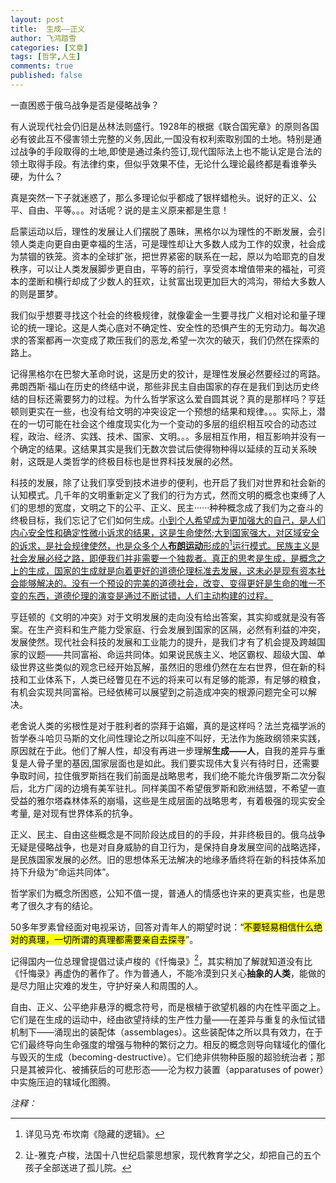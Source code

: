 ```yaml
---
layout: post
title:  生成——正义
author: 飞鸿踏雪
categories: [文章]
tags: [哲学,人生]
comments: true
published: false
---
```

一直困惑于俄乌战争是否是侵略战争？

有人说现代社会仍旧是丛林法则盛行。1928年的根据《联合国宪章》的原则各国必有彼此互不侵害领土完整的义务,因此,一国没有权利索取别国的土地。特别是通过战争的手段取得的土地,即使是通过条约签订,现代国际法上也不能认定是合法的领土取得手段。有法律约束，但似乎效果不佳，无论什么理论最终都是看谁拳头硬，为什么？

真是突然一下子就迷惑了，那么多理论似乎都成了银样蜡枪头。说好的正义、公平、自由、平等。。。对话呢？说的是主义原来都是生意！

启蒙运动以后，理性的发展让人们摆脱了愚昧，黑格尔以为理性的不断发展，会引领人类走向更自由更幸福的生活，可是理性却让大多数人成为工作的奴隶，社会成为禁锢的铁笼。资本的全球扩张，把世界紧密的联系在一起，原以为哈耶克的自发秩序，可以让人类发展脚步更自由，平等的前行，享受资本增值带来的福祉，可资本的垄断和横行却成了少数人的狂欢，让贫富出现更加巨大的鸿沟，带给大多数人的则是噩梦。

我们似乎想要寻找这个社会的终极规律，就像霍金一生要寻找广义相对论和量子理论的统一理论。这是人类心底对不确定性、安全性的恐惧产生的无穷动力。每次追求的答案都再一次变成了欺压我们的恶龙,希望一次次的破灭，我们仍然在探索的路上。

记得黑格尔在巴黎大革命时说，这是历史的狡计，是理性发展必然要经过的弯路。弗朗西斯·福山在历史的终结中说，那些非民主自由国家的存在是我们到达历史终结的目标还需要努力的过程。为什么哲学家这么爱自圆其说？真的是那样吗？亨廷顿则更实在一些，也没有给文明的冲突设定一个预想的结果和规律。。。实际上，潜在的一切可能在社会这个维度现实化为一个变动的多层的组织相互咬合的动态过程，政治、经济、实践、技术、国家、文明。。。多层相互作用，相互影响并没有一个确定的结果。这结果其实是我们无数次尝试后使得物种得以延续的互动关系映射，这既是人类哲学的终极目标也是世界科技发展的必然。

科技的发展，除了让我们享受到技术进步的便利，也开启了我们对世界和社会新的认知模式。几千年的文明重新定义了我们的行为方式，然而文明的概念也束缚了人们的思想的宽度，文明之下的公平、正义、民主······种种概念成了我们为之奋斗的终极目标，我们忘记了它们如何生成。<ins>小到个人希望成为更加强大的自己，是人们内心安全性和确定性微小诉求的结果，这是生命使然;大到国家强大，对区域安全的诉求，是社会规律使然，也是众多个人**布朗运动**形成的[^fn1]运行模式。民族主义是社会发展必经之路，即便我们并非需要一个独裁者。真正的思考是生成，是概念之上的生成，国家的生成就是向着更好的道德伦理标准去发展，这未必是现有资本社会能够解决的。没有一个预设的完美的道德社会，改变、变得更好是生命的唯一不变的东西，道德伦理的演变是通过不断试错，人们主动构建的过程。</ins>

亨廷顿的《文明的冲突》对于文明发展的走向没有给出答案，其实抑或就是没有答案。在生产资料和生产能力受家庭、行会发展到国家的区隔，必然有利益的冲突，发展使然。现代社会科技的发展和工业能力的提升，是我们才有了机会提及跨越国家的议题——共同富裕、命运共同体。如果说民族主义、地区霸权、超级大国、单级世界这些类似的观念已经开始瓦解，虽然旧的思维仍然在左右世界，但在新的科技和工业体系下，人类已经瞥见在不远的将来可以有足够的能源，有足够的粮食，有机会实现共同富裕。已经依稀可以展望到之前造成冲突的根源问题完全可以解决。

老舍说人类的劣根性是对于胜利者的崇拜于谄媚，真的是这样吗？法兰克福学派的哲学泰斗哈贝马斯的文化间性理论之所以叫座不叫好，无法作为施政纲领来实践，原因就在于此。他们了解人性，却没有再进一步理解**生成——人**，自我的差异与重复是人骨子里的基因,国家层面也是如此。我们要实现伟大复兴有待时日，还需要争取时间，拉住俄罗斯挡在我们前面是战略思考，我们绝不能允许俄罗斯二次分裂后，北方广阔的边境有美军驻扎。同样美国不希望俄罗斯和欧洲结盟，不希望一直受益的雅尔塔森林体系的崩塌，这些是生成层面的战略思考，有着极强的现实安全考量, 是对现有世界体系的抗争。

正义、民主、自由这些概念是不同阶段达成目的的手段，并非终极目的。俄乌战争无疑是侵略战争，也是对自身威胁的自卫行为，是保持自身发展空间的战略选择，是民族国家发展的必然。旧的思想体系无法解决的地缘矛盾终将在新的科技体系加持下升级为“命运共同体”。

哲学家们为概念所困惑，公知不值一提，普通人的情感也许来的更真实些，也是思考了很久才有的结论。

50多年罗素曾经面对电视采访，回答对青年人的期望时说：“<mark>不要轻易相信什么绝对的真理，一切所谓的真理都需要亲自去探寻</mark>”。

记得国内一位总理曾提倡过读卢梭的《忏悔录》[^fn2]，其实稍加了解就知道没有比《忏悔录》再虚伪的著作了。作为普通人，不能冷漠到只关心**抽象的人类**，能做的是尽力阻止灾难的发生，守护好亲人和周围的人。


自由、正义、公平绝非悬浮的概念符号，而是根植于欲望机器的内在性平面之上。它们是在生成的运动中，经由欲望持续的生产性力量——在差异与重复的永恒试错机制下——涌现出的装配体（assemblages）。这些装配体之所以具有效力，在于它们最终导向生命强度的增强与物种的繁衍之力。相反的概念则导向辖域化的僵化与毁灭的生成（becoming-destructive）。它们绝非供物种臣服的超验统治者；那只是其被异化、被捕获后的可悲形态——沦为权力装置（apparatuses of power）中实施压迫的辖域化图腾。

*注释：*  

[^fn1]:详见马克·布坎南《隐藏的逻辑》。
[^fn2]:让-雅克·卢梭，法国十八世纪启蒙思想家，现代教育学之父，却把自己的五个孩子全部送进了孤儿院。